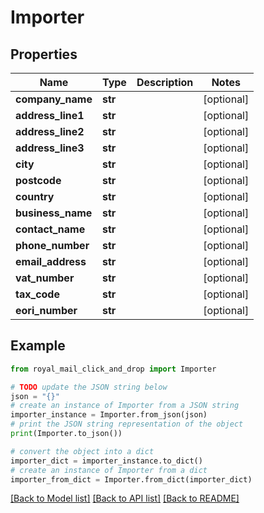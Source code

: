 # Importer


## Properties

Name | Type | Description | Notes
------------ | ------------- | ------------- | -------------
**company_name** | **str** |  | [optional] 
**address_line1** | **str** |  | [optional] 
**address_line2** | **str** |  | [optional] 
**address_line3** | **str** |  | [optional] 
**city** | **str** |  | [optional] 
**postcode** | **str** |  | [optional] 
**country** | **str** |  | [optional] 
**business_name** | **str** |  | [optional] 
**contact_name** | **str** |  | [optional] 
**phone_number** | **str** |  | [optional] 
**email_address** | **str** |  | [optional] 
**vat_number** | **str** |  | [optional] 
**tax_code** | **str** |  | [optional] 
**eori_number** | **str** |  | [optional] 

## Example

```python
from royal_mail_click_and_drop import Importer

# TODO update the JSON string below
json = "{}"
# create an instance of Importer from a JSON string
importer_instance = Importer.from_json(json)
# print the JSON string representation of the object
print(Importer.to_json())

# convert the object into a dict
importer_dict = importer_instance.to_dict()
# create an instance of Importer from a dict
importer_from_dict = Importer.from_dict(importer_dict)
```
[[Back to Model list]](../README_AUTO.md#documentation-for-models) [[Back to API list]](../README_AUTO.md#documentation-for-api-endpoints) [[Back to README]](../README_AUTO.md)


